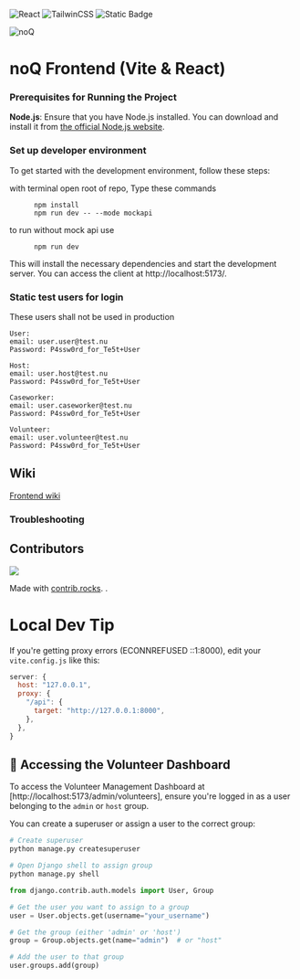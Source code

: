 ![React](https://img.shields.io/badge/Vite-646CFF?style=for-the-badge&logo=vite&logoColor=fff) ![TailwinCSS](https://img.shields.io/badge/tailwindcss-0F172A?style=for-the-badge&logo=tailwindcss&logoColor=fff) ![Static Badge](https://img.shields.io/badge/Build-In_Progress-yellow?style=for-the-badge&logo=github)

![noQ](https://noq.nu/wp-content/uploads/2024/04/Logotyp_PNG-300x169.png)

# noQ Frontend (Vite & React)

### Prerequisites for Running the Project

**Node.js**: Ensure that you have Node.js installed. You can download and install it from [the official Node.js website](https://nodejs.org/).

### Set up developer environment

To get started with the development environment, follow these steps:

with terminal open root of repo, Type these commands

```
      npm install
      npm run dev -- --mode mockapi
```

to run without mock api use

```
      npm run dev
```

This will install the necessary dependencies and start the development server.
You can access the client at http://localhost:5173/.

### Static test users for login

These users shall not be used in production

```
User:
email: user.user@test.nu
Password: P4ssw0rd_for_Te5t+User

Host:
email: user.host@test.nu
Password: P4ssw0rd_for_Te5t+User

Caseworker:
email: user.caseworker@test.nu
Password: P4ssw0rd_for_Te5t+User

Volunteer:
email: user.volunteer@test.nu
Password: P4ssw0rd_for_Te5t+User
```

## Wiki

[Frontend wiki](https://github.com/noQ-sweden/noQ-Frontend/wiki)

### Troubleshooting

## Contributors

<a href="https://github.com/noQ-sweden/noQ-Frontend/graphs/contributors">
    <img src="https://contrib.rocks/image?repo=noQ-sweden/noQ-Frontend" />
</a>

Made with [contrib.rocks](https://contrib.rocks). .

# Local Dev Tip

If you're getting proxy errors (ECONNREFUSED ::1:8000), edit your `vite.config.js` like this:

```js
server: {
  host: "127.0.0.1",
  proxy: {
    "/api": {
      target: "http://127.0.0.1:8000",
    },
  },
}
```

## 🔐 Accessing the Volunteer Dashboard

To access the Volunteer Management Dashboard at [http://localhost:5173/admin/volunteers], ensure you're logged in as a user belonging to the `admin` or `host` group.

You can create a superuser or assign a user to the correct group:

```bash
# Create superuser
python manage.py createsuperuser

# Open Django shell to assign group
python manage.py shell
```

```python
from django.contrib.auth.models import User, Group

# Get the user you want to assign to a group
user = User.objects.get(username="your_username")

# Get the group (either 'admin' or 'host')
group = Group.objects.get(name="admin")  # or "host"

# Add the user to that group
user.groups.add(group)
```
